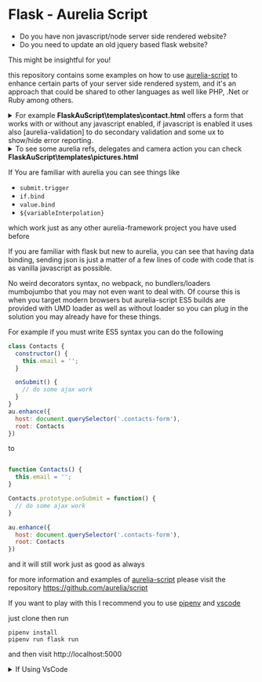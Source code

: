 # Flask - Aurelia Script

[aurelia-script]: https://github.com/aurelia/script
[pipenv]: https://pipenv.readthedocs.io/en/latest/
[aurelia-validation]: https://aurelia.io/docs/plugins/validation/
- Do you have non javascript/node server side rendered website?
- Do you need to update an old jquery based flask website?

This might be insightful for you!

this repository contains some examples on how to use [aurelia-script] to enhance certain parts of your server side rendered system, and it's an approach that could be shared to other languages as well like PHP, .Net or Ruby among others.

<details>
  <summary>
  For example <b>FlaskAuScript\templates\contact.html</b> offers a form
  that works with or without any javascript enabled, if javascript is enabled   it uses also [aurelia-validation] to do secondary validation and some ux to   show/hide error reporting.
  </summary>

  ```hbs
  {% extends "layout.html" %}

  {% block content %}
  <section data-name="afContact">
    <form 
        if.bind="!sent" 
        submit.trigger="onSubmit(formErrors)" 
        action="/contact" 
        method="POST">
      <div 
        class="field" 
        validation-errors.bind='nameErrors'>
        <label class="label" for="name">Name</label>
        <div class="control">
          <input 
            class="input ${nameErrors.length > 0 ? 'is-danger' : ''}"
            placeholder="Let us know your name" type="text"
            name="name" 
            id="name"
            value.bind="name & validate" 
            required />
        </div>
        <p 
          class="help has-text-danger" 
          repeat.for="errorInfo of nameErrors"
          if.bind='nameErrors.length > 0'>
          ${errorInfo.error.message}
        </p>
      </div>
      <!-- form content -->
    </form>
    <h1 if.bind="sent && responseMessage">${responseMessage}</h1>
  </section>
  {% endif %}
  {% endblock %}

  {% block scripts %}
  <script type="module">
  class AfContact {
    /**
     * classic aurelia DI also worlks!
     */
    static inject() {
      return [au.validation.ValidationControllerFactory]
    }

    /**
     * by using the static inject above you are able to work with your
     * usual constructor DI wich is very good way to manage your class
     * dependencies
     */
    constructor(validationFactory) {
      this.email = '';
      this.name = '';
      this.message = '';
      this.readPolicy = false;
      this.sent = false;
      this.responseMessage = '';
      this.controller = validationFactory.createForCurrentScope();
    }

    get counter() {
      return 100 - this.message.length;
    }

    async onSubmit() {
      try {
        const body = {
            name: this.name,
            email: this.email,
            message: this.message
        };

        var response = await fetch('/contact', {
          method: 'POST',
          headers: { 'content-type': 'application/json' },
          body: JSON.stringify(body)
        })
        .then(res => res.json())
        this.sent = true;
      } catch (error) {
        console.warn(error);
      }
      this.responseMessage = response && response.message;
    }
  }

  au.enhance({
    host: document.querySelector('[data-name="afContact"'),
    root: AfContact,
    plugins: [au.validation.configure],
    debug: true
  })
    .then(() => {
      au.validation
        .ValidationRules
        .ensure('email')
        .email()
        .required()
        .ensure('name')
        .required()
        .minLength(3)
        .ensure('message')
        .minLength(100)
        .maxLength(200)
        .required()
        .ensure('readPolicy')
        .required()
        .on(AfContact);
    });

  </script>
  {% endblock %}
  ```
</details>


<details>
  <summary>
    To see some aurelia refs, delegates and camera action you can check <b>FlaskAuScript\templates\pictures.html</b>
  </summary>
  
  ```hbs
  {% extends "layout.html" %}
  {% block content %}
  <section data-name="afPictures" class="af-pictures">
    <div class="af-camera-area">
      <video autoplay ref="videoRef" class="af-video"></video>
      <menu class="af-camera-controls">
        <button if.bind="!cameraStarted" class="button af-camera-control" click.delegate="startCamera()">
          <span class="icon">
            <i class="fas fa-play"></i>
          </span>
        </button>
        <button if.bind="cameraStarted" class="button af-camera-control" click.delegate="takePicture()">
          <span class="icon">
            <i class="fas fa-camera-retro"></i>
          </span>
        </button>
        <button if.bind="cameraStarted" class="button af-camera-control" click.delegate="switchCamera()">
          <span class="icon">
            <i class="fas fa-exchange-alt"></i>
          </span>
        </button>
        <button if.bind="cameraStarted" class="button af-camera-control" click.delegate="stopCamera()">
          <span class="icon">
            <i class="far fa-stop-circle"></i>
          </span>
        </button>
      </menu>
    </div>

    <ul if.bind="pictures.length > 0" class="af-img-list">
      <li repeat.for="picture of pictures">
        <figure class="image is-128x128">
          <img src.bind="picture.src">
        </figure>
      </li>
    </ul>
  </section>

  {% endblock %}

  {% block scripts %}
  <script type="module">
  import { MediaService } from '/static/scripts/helpers/camera.js';

  class AfPictures {

    constructor() {
      this.videoRef = null;
      this.cameraStarted = false;
      this.pictures = [];
      this.facingEnvironment = true;
    }

    /**
     * starts the camera stream trying to first use the rear camera
     * if not it tries to use the front camera if we're out of retries
     * it ends up using the most basic media constraing for video which is `{ video: true }`
     * @param {boolean} facingEnvironment 
     * @param {MediaStreamConstraints} constraints 
     * @param {number} retries 
     */
    async startCamera(facingEnvironment = this.facingEnvironment, constraints = null, retries = 2) {
      if (!this.$media) { this._configureMediaService() }

      const willUse = constraints || {
        video: { facingMode: { exact: facingEnvironment ? 'environment' : 'user' } }
      }

      try {
        await this.$media.startCamera(willUse);
      } catch (error) {
        if (retries > -1) {
          return this.startCamera(videoRef, !facingEnvironment, retries == 0 ? { video: true } : null, retries - 1)
        }
        console.warn(error);
        return;
      }

      this.cameraStarted = true;
      this.facingEnvironment = facingEnvironment;
    }

    async switchCamera() {
      try {
        await this.startCamera(!this.facingEnvironment);
      } catch (error) {
        console.warn(error.message)
      }
    }

    async stopCamera() {
      try {
        await this.$media.stopCamera();
        this.cameraStarted = false;
      } catch (error) {
        console.warn(error.message);
      }
    }

    async takePicture() {
      try {
        const src = await this.$media.takeScreenshot();
        this.pictures.push({ id: this._getRandomHex(), src });
      } catch (error) {
        console.warn(error.message);
      }
    }

    /**
     *
     * @param {HTMLVideoElement} videoRef
     */
    _configureMediaService(videoRef = null) {
      /**
       * @type {MediaService}
       */
      this.$media = new MediaService(videoRef || this.videoRef);
    }

    _getRandomHex() {
      return "000000".replace(/0/g, () => (~~(Math.random() * 16)).toString(16));
    }
  }

  au.enhance({
    host: document.querySelector('[data-name="afPictures"]'),
    root: AfPictures,
    debug: true
  }).catch(console.error);
  </script>
  {% endblock %}
  ```
</details>

If You are familiar with aurelia you can see things like
- `submit.trigger`
- `if.bind`
- `value.bind`
- `${variableInterpolation}`

which work just as any other aurelia-framework project you have used before

If you are familiar with flask but new to aurelia, you can see that having data binding,
sending json is just a matter of a few lines of code with code that is as vanilla javascript as possible.

No weird decorators syntax, no webpack, no bundlers/loaders mumbojumbo that you may not even want to deal with. Of course this is when you target modern browsers but aurelia-script ES5 builds are provided with UMD loader as well as without loader so you can plug in the solution you may already have for these things. 

For example if you must write ES5 syntax you can do the following
```js
class Contacts {
  constructor() {
    this.email = '';
  }

  onSubmit() {
    // do some ajax work
  }
}
au.enhance({
  host: document.querySelector('.contacts-form'),
  root: Contacts
})
```
to 
```js

function Contacts() {
  this.email = '';
}

Contacts.prototype.onSubmit = function() {
  // do some ajax work
}

au.enhance({
  host: document.querySelector('.contacts-form'),
  root: Contacts
})
```

and it will still work just as good as always

for more information and examples of [aurelia-script] please visit the repository
https://github.com/aurelia/script


If you want to play with this I recommend you to use [pipenv] and [vscode](https://code.visualstudio.com)

just clone then run
```
pipenv install
pipenv run flask run
```
and then visit http://localhost:5000

<details>
  <summary>
    If Using VsCode
  </summary>
  Due to some settings of the python extension of vscode
  I did not include .vscode into git
  but here are my settings

  ## settings.json
  ```javascript
  {
    "python.pythonPath": "PATH TO VIRTUALENV PYTHON",
    "files.exclude": {
      "**/.git": true,
      "**/.svn": true,
      "**/.hg": true,
      "**/CVS": true,
      "**/.DS_Store": true,
      "**/__pycache__": true
    }
  }
  ```

  ## launch.json
  ```javascript
  {
    // Use IntelliSense to learn about possible attributes.
    // Hover to view descriptions of existing attributes.
    // For more information, visit: https://go.microsoft.com/fwlink/?linkid=830387
    "version": "0.2.0",
    "configurations": [
      {
        "name": "Python: Flask",
        "type": "python",
        "request": "launch",
        "module": "flask",
        "env": {
          "FLASK_APP": "app.py",
          "FLASK_ENV": "development",
          "FLASK_DEBUG": "0"
        },
        "args": [
          "run",
          "--no-debugger",
          "--no-reload"
        ],
        "jinja": true
      }
    ]
  }
  ```

  ## extensions.json
  ```javascript
  {
    "recommendations": [
      "donjayamanne.python-extension-pack"
    ]
  }
  ```
</details>
